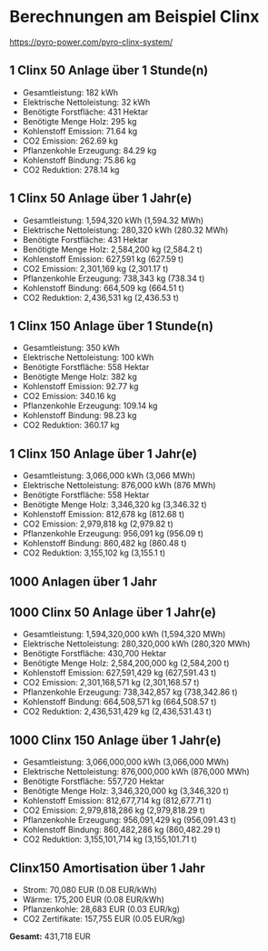 # Berechnungen am Beispiel Clinx #

https://pyro-power.com/pyro-clinx-system/

## 1 Clinx 50 Anlage über 1 Stunde(n) ##
- Gesamtleistung: 182 kWh
- Elektrische Nettoleistung: 32 kWh
- Benötigte Forstfläche: 431 Hektar
- Benötigte Menge Holz: 295 kg
- Kohlenstoff Emission: 71.64 kg
- CO2 Emission: 262.69 kg
- Pflanzenkohle Erzeugung: 84.29 kg
- Kohlenstoff Bindung: 75.86 kg
- CO2 Reduktion: 278.14 kg

## 1 Clinx 50 Anlage über 1 Jahr(e) ##
- Gesamtleistung: 1,594,320 kWh (1,594.32 MWh)
- Elektrische Nettoleistung: 280,320 kWh (280.32 MWh)
- Benötigte Forstfläche: 431 Hektar
- Benötigte Menge Holz: 2,584,200 kg (2,584.2 t)
- Kohlenstoff Emission: 627,591 kg (627.59 t)
- CO2 Emission: 2,301,169 kg (2,301.17 t)
- Pflanzenkohle Erzeugung: 738,343 kg (738.34 t)
- Kohlenstoff Bindung: 664,509 kg (664.51 t)
- CO2 Reduktion: 2,436,531 kg (2,436.53 t)

## 1 Clinx 150 Anlage über 1 Stunde(n) ##
- Gesamtleistung: 350 kWh
- Elektrische Nettoleistung: 100 kWh
- Benötigte Forstfläche: 558 Hektar
- Benötigte Menge Holz: 382 kg
- Kohlenstoff Emission: 92.77 kg
- CO2 Emission: 340.16 kg
- Pflanzenkohle Erzeugung: 109.14 kg
- Kohlenstoff Bindung: 98.23 kg
- CO2 Reduktion: 360.17 kg

## 1 Clinx 150 Anlage über 1 Jahr(e) ##
- Gesamtleistung: 3,066,000 kWh (3,066 MWh)
- Elektrische Nettoleistung: 876,000 kWh (876 MWh)
- Benötigte Forstfläche: 558 Hektar
- Benötigte Menge Holz: 3,346,320 kg (3,346.32 t)
- Kohlenstoff Emission: 812,678 kg (812.68 t)
- CO2 Emission: 2,979,818 kg (2,979.82 t)
- Pflanzenkohle Erzeugung: 956,091 kg (956.09 t)
- Kohlenstoff Bindung: 860,482 kg (860.48 t)
- CO2 Reduktion: 3,155,102 kg (3,155.1 t)


## 1000 Anlagen über 1 Jahr ##

## 1000 Clinx 50 Anlage über 1 Jahr(e) ##
- Gesamtleistung: 1,594,320,000 kWh (1,594,320 MWh)
- Elektrische Nettoleistung: 280,320,000 kWh (280,320 MWh)
- Benötigte Forstfläche: 430,700 Hektar
- Benötigte Menge Holz: 2,584,200,000 kg (2,584,200 t)
- Kohlenstoff Emission: 627,591,429 kg (627,591.43 t)
- CO2 Emission: 2,301,168,571 kg (2,301,168.57 t)
- Pflanzenkohle Erzeugung: 738,342,857 kg (738,342.86 t)
- Kohlenstoff Bindung: 664,508,571 kg (664,508.57 t)
- CO2 Reduktion: 2,436,531,429 kg (2,436,531.43 t)

## 1000 Clinx 150 Anlage über 1 Jahr(e) ##
- Gesamtleistung: 3,066,000,000 kWh (3,066,000 MWh)
- Elektrische Nettoleistung: 876,000,000 kWh (876,000 MWh)
- Benötigte Forstfläche: 557,720 Hektar
- Benötigte Menge Holz: 3,346,320,000 kg (3,346,320 t)
- Kohlenstoff Emission: 812,677,714 kg (812,677.71 t)
- CO2 Emission: 2,979,818,286 kg (2,979,818.29 t)
- Pflanzenkohle Erzeugung: 956,091,429 kg (956,091.43 t)
- Kohlenstoff Bindung: 860,482,286 kg (860,482.29 t)
- CO2 Reduktion: 3,155,101,714 kg (3,155,101.71 t)

## Clinx150 Amortisation über 1 Jahr ##
- Strom: 70,080 EUR (0.08 EUR/kWh)
- Wärme: 175,200 EUR (0.08 EUR/kWh)
- Pflanzenkohle: 28,683 EUR (0.03 EUR/kg)
- CO2 Zertifikate: 157,755 EUR (0.05 EUR/kg)

**Gesamt:** 431,718 EUR
